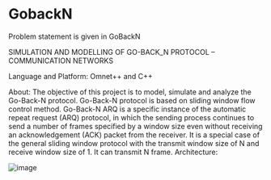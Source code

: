 # GobackN

Problem statement is given in GoBackN

SIMULATION AND MODELLING OF GO-BACK_N PROTOCOL – COMMUNICATION NETWORKS

Language and Platform: Omnet++ and C++

About: The objective of this project is to model, simulate and analyze the Go-Back-N protocol. Go-Back-N protocol is based on sliding window flow control method. Go-Back-N ARQ is a specific instance of the automatic repeat request (ARQ) protocol, in which the sending process continues to send a number of frames specified by a window size even without receiving an acknowledgement (ACK) packet from the receiver. It is a special case of the general sliding window protocol with the transmit window size of N and receive window size of 1. It can transmit N frame.
Architecture: 

![image](https://user-images.githubusercontent.com/86410054/143660241-97a5136e-0684-454e-a8a8-751266aebabb.png)
